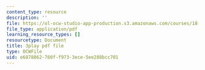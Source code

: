 ```yaml
---
content_type: resource
description: ''
file: https://ol-ocw-studio-app-production.s3.amazonaws.com/courses/18-01sc-single-variable-calculus-fall-2010/e6878862760ff9733ece5ee288bcc701_MYXMC7koJyY.pdf
file_type: application/pdf
learning_resource_types: []
resourcetype: Document
title: 3play pdf file
type: OCWFile
uid: e6878862-760f-f973-3ece-5ee288bcc701
---
```

